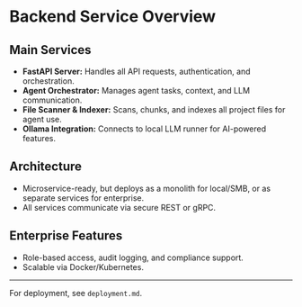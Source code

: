 # Backend Service Overview

## Main Services
- **FastAPI Server:** Handles all API requests, authentication, and orchestration.
- **Agent Orchestrator:** Manages agent tasks, context, and LLM communication.
- **File Scanner & Indexer:** Scans, chunks, and indexes all project files for agent use.
- **Ollama Integration:** Connects to local LLM runner for AI-powered features.

## Architecture
- Microservice-ready, but deploys as a monolith for local/SMB, or as separate services for enterprise.
- All services communicate via secure REST or gRPC.

## Enterprise Features
- Role-based access, audit logging, and compliance support.
- Scalable via Docker/Kubernetes.

---

For deployment, see `deployment.md`.
